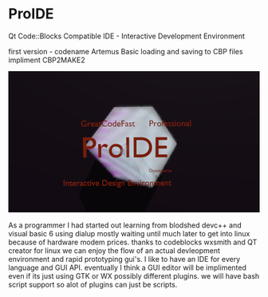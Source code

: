 # ProIDE
Qt Code::Blocks Compatible IDE - Interactive Development Environment

first version - codename Artemus
Basic loading and saving to CBP files
impliment CBP2MAKE2


![screenshot ](Qt/Resource/ProIDE.png)

As a programmer I had started out learning from blodshed devc++ and visual basic 6 using dialup mostly waiting until much later to get into linux because of hardware modem prices. thanks to codeblocks wxsmith and QT creator for linux we can enjoy the flow of an actual devleopment environment and rapid prototyping gui's. I like to have an IDE for every language and GUI API. eventually I think a GUI editor will be implimented even if its just using GTK or WX possibly different plugins. we will have bash script support so alot of plugins can just be scripts.
